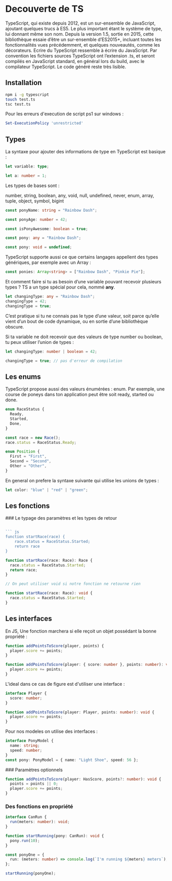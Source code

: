# Decouverte de TS

TypeScript, qui existe depuis 2012, est un sur-ensemble de JavaScript, ajoutant quelques trucs à ES5. Le plus important étant le système de type, lui donnant même son nom. Depuis la version 1.5, sortie en 2015, cette bibliothèque essaie d’être un sur-ensemble d’ES2015+, incluant toutes les fonctionnalités vues précédemment, et quelques nouveautés, comme les décorateurs. Ecrire du TypeScript ressemble à écrire du JavaScript. Par convention les fichiers sources TypeScript ont l’extension .ts, et seront compilés en JavaScript standard, en général lors du build, avec le compilateur TypeScript. Le code généré reste très lisible.

## Installation

```sh
npm i -g typescript
touch test.ts
tsc test.ts
```

Pour les erreurs d'execution de script ps1 sur windows :

```powershell
Set-ExecutionPolicy 'unrestricted'
```

## Types

La syntaxe pour ajouter des informations de type en TypeScript est basique :

```ts
let variable: type;

let a: number = 1;
```

Les types de bases sont :

number, string, boolean, any, void, null, undefined, never, enum, array, tuple, object, symbol, bigint

```ts
const ponyName: string = "Rainbow Dash";

const ponyAge: number = 42;

const isPonyAwesome: boolean = true;

const pony: any = "Rainbow Dash";

const pony: void = undefined;
```

TypeScript supporte aussi ce que certains langages appellent des types génériques, par exemple avec un Array :

```ts
const ponies: Array<string> = ["Rainbow Dash", "Pinkie Pie"];
```

Et comment faire si tu as besoin d’une variable pouvant recevoir plusieurs types ? TS a un type spécial pour cela, nommé **any**.

```ts
let changingType: any = "Rainbow Dash";
changingType = 42;
changingType = true;
```

C’est pratique si tu ne connais pas le type d’une valeur, soit parce qu’elle vient d’un bout de code dynamique, ou en sortie d’une bibliothèque obscure.

Si ta variable ne doit recevoir que des valeurs de type number ou boolean, tu peux utiliser l’union de types :

```ts
let changingType: number | boolean = 42;

changingType = true; // pas d'erreur de compilation
```

## Les enums

TypeScript propose aussi des valeurs énumérées : enum. Par exemple, une course de poneys dans ton
application peut être soit ready, started ou done.

```ts
enum RaceStatus {
  Ready,
  Started,
  Done,
}
```

```ts
const race = new Race();
race.status = RaceStatus.Ready;

enum Position {
  First = "First",
  Second = "Second",
  Other = "Other",
}
```

En general on prefere la syntaxe suivante qui utilise les unions de types :

```ts
let color: "blue" | "red" | "green";
```

## Les fonctions

### Le typage des paramètres et les types de retour

````ts

``` js
function startRace(race) {
    race.status = RaceStatus.Started;
    return race
}
````

```ts
function startRace(race: Race): Race {
  race.status = RaceStatus.Started;
  return race;
}

// On peut utiliser void si notre fonction ne retourne rien

function startRace(race: Race): void {
  race.status = RaceStatus.Started;
}
```

## Les interfaces

En JS, Une fonction marchera si elle reçoit un objet possédant la bonne propriété :

```js
function addPointsToScore(player, points) {
  player.score += points;
}
```

```ts
function addPointsToScore(player: { score: number }, points: number): void {
  player.score += points;
}
```

L'ideal dans ce cas de figure est d'utiliser une interface :

```ts
interface Player {
  score: number;
}

function addPointsToScore(player: Player, points: number): void {
  player.score += points;
}
```

Pour nos modeles on utilise des interfaces :

```ts
interface PonyModel {
  name: string;
  speed: number;
}
const pony: PonyModel = { name: "Light Shoe", speed: 56 };
```

### Paramètres optionnels

```ts
function addPointsToScore(player: HasScore, points?: number): void {
  points = points || 0;
  player.score += points;
}
```

### Des fonctions en propriété

```ts
interface CanRun {
  run(meters: number): void;
}
```

```ts
function startRunning(pony: CanRun): void {
  pony.run(10);
}

const ponyOne = {
  run: (meters: number) => console.log(`I'm running ${meters} meters`),
};

startRunning(ponyOne);
```
